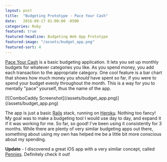 ```yaml
---
layout: post
title:  "Budgeting Prototype - Pace Your Cash"
date:   2016-09-17 01:00:00 -0500
categories: Ruby
featured: true
featured-headline: Budgeting Web App Prototype
featured-image: "/assets/budget_app.png"
featured-sort: 4
---
```


[Pace Your Cash](http://budget-app-test.herokuapp.com) is a basic budgeting application. It lets you set up monthly budgets for whatever categories you like. As you spend money, you add each transaction to the appropriate category. One cool feature is a bar chart that shows how much money you _should_ have spent so far, if you were to spend your budget evenly throughout the month. This is a way for you to mentally "pace" yourself, thus the name of the app.

<div class='image-container'>
[![ComboCaddy Screenshot](/assets/budget_app.png)](/assets/budget_app.png)
</div>

The app is just a basic [Rails](http://www.rubyonrails.org) stack, running on [Heroku](https://www.heroku.com). Nothing too fancy! My goal was to make a budgeting tool I would use day to day, and expand it if it was working for me. So far, so good! I've been using it consistently for 3 months. While there are plenty of very similar budgeting apps out there, something about using my own has helped me be a little bit more conscious about my spending.

**Update** - I discovered a great iOS app with a very similar concept, called [Pennies](https://www.getpennies.com/). Definitely check it out!
